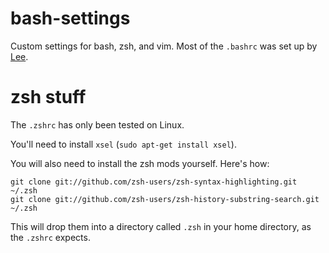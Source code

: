 bash-settings
=================

Custom settings for bash, zsh, and vim. Most of the `.bashrc` was set up by [Lee](https://github.com/lgauthie). 

zsh stuff
=========

The `.zshrc` has only been tested on Linux.

You'll need to install `xsel` (`sudo apt-get install xsel`).

You will also need to install the zsh mods yourself. Here's how:

    git clone git://github.com/zsh-users/zsh-syntax-highlighting.git ~/.zsh
	git clone git://github.com/zsh-users/zsh-history-substring-search.git ~/.zsh

This will drop them into a directory called `.zsh` in your home directory, as the `.zshrc` expects.
